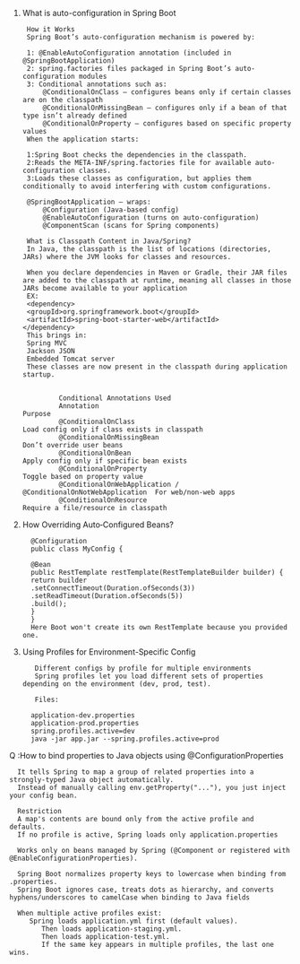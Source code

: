 1. What is auto-configuration in Spring Boot
        
        How it Works
        Spring Boot’s auto-configuration mechanism is powered by:
        
        1: @EnableAutoConfiguration annotation (included in @SpringBootApplication)
        2: spring.factories files packaged in Spring Boot’s auto-configuration modules
        3: Conditional annotations such as:
            @ConditionalOnClass — configures beans only if certain classes are on the classpath
            @ConditionalOnMissingBean — configures only if a bean of that type isn’t already defined
            @ConditionalOnProperty — configures based on specific property values
        When the application starts:
        
        1:Spring Boot checks the dependencies in the classpath.
        2:Reads the META-INF/spring.factories file for available auto-configuration classes.
        3:Loads these classes as configuration, but applies them conditionally to avoid interfering with custom configurations.

        @SpringBootApplication — wraps:
            @Configuration (Java-based config)
            @EnableAutoConfiguration (turns on auto-configuration)
            @ComponentScan (scans for Spring components)

        What is Classpath Content in Java/Spring?
        In Java, the classpath is the list of locations (directories, JARs) where the JVM looks for classes and resources.

        When you declare dependencies in Maven or Gradle, their JAR files are added to the classpath at runtime, meaning all classes in those JARs become available to your application
        EX:
        <dependency>
        <groupId>org.springframework.boot</groupId>
        <artifactId>spring-boot-starter-web</artifactId>
       </dependency>
        This brings in:
        Spring MVC
        Jackson JSON
        Embedded Tomcat server
        These classes are now present in the classpath during application startup.


                Conditional Annotations Used
                Annotation	                                                    Purpose
                @ConditionalOnClass	                                            Load config only if class exists in classpath
                @ConditionalOnMissingBean	                                    Don’t override user beans
                @ConditionalOnBean	                                            Apply config only if specific bean exists
                @ConditionalOnProperty	                                        Toggle based on property value
                @ConditionalOnWebApplication / @ConditionalOnNotWebApplication	For web/non-web apps
                @ConditionalOnResource	                                        Require a file/resource in classpath

2. How Overriding Auto‑Configured Beans?

         @Configuration
         public class MyConfig {

         @Bean
         public RestTemplate restTemplate(RestTemplateBuilder builder) {
         return builder
         .setConnectTimeout(Duration.ofSeconds(3))
         .setReadTimeout(Duration.ofSeconds(5))
         .build();
         }
         }
         Here Boot won't create its own RestTemplate because you provided one.

3. Using Profiles for Environment-Specific Config

          Different configs by profile for multiple environments
          Spring profiles let you load different sets of properties depending on the environment (dev, prod, test).

          Files:
   
         application-dev.properties
         application-prod.properties
         spring.profiles.active=dev
         java -jar app.jar --spring.profiles.active=prod


Q :How to bind properties to Java objects using @ConfigurationProperties

      It tells Spring to map a group of related properties into a strongly-typed Java object automatically.
      Instead of manually calling env.getProperty("..."), you just inject your config bean.

      Restriction
      A map's contents are bound only from the active profile and defaults.
      If no profile is active, Spring loads only application.properties

      Works only on beans managed by Spring (@Component or registered with @EnableConfigurationProperties).

      Spring Boot normalizes property keys to lowercase when binding from .properties.
      Spring Boot ignores case, treats dots as hierarchy, and converts hyphens/underscores to camelCase when binding to Java fields

      When multiple active profiles exist:
         Spring loads application.yml first (default values).
            Then loads application-staging.yml.
            Then loads application-test.yml.
            If the same key appears in multiple profiles, the last one wins.

   
   